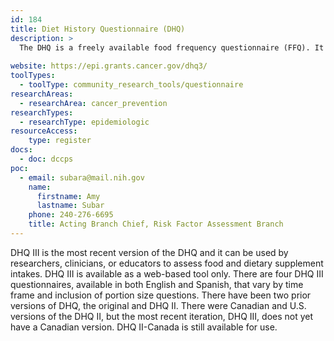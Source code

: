 ```yaml
---
id: 184
title: Diet History Questionnaire (DHQ)
description: >
  The DHQ is a freely available food frequency questionnaire (FFQ). It can be used by researchers, clinicians, or educators to assess food and dietary supplement intakes. 
    
website: https://epi.grants.cancer.gov/dhq3/
toolTypes:
  - toolType: community_research_tools/questionnaire
researchAreas:
  - researchArea: cancer_prevention
researchTypes:
  - researchType: epidemiologic
resourceAccess:
    type: register
docs:
  - doc: dccps
poc:
  - email: subara@mail.nih.gov
    name:
      firstname: Amy
      lastname: Subar
    phone: 240-276-6695
    title: Acting Branch Chief, Risk Factor Assessment Branch
---
```

DHQ III is the most recent version of the DHQ and it can be used by researchers, clinicians, or educators to assess food and dietary supplement intakes. DHQ III is available as a web-based tool only. There are four DHQ III questionnaires, available in both English and Spanish, that vary by time frame and inclusion of portion size questions. There have been two prior versions of DHQ, the original and DHQ II. There were Canadian and U.S. versions of the DHQ II, but the most recent iteration, DHQ III, does not yet have a Canadian version. DHQ II-Canada is still available for use.